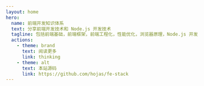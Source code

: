 ```yaml
---
layout: home
hero:
  name: 前端开发知识体系
  text: 分享前端开发技术和 Node.js 开发技术
  tagline: 包括前端基础，前端框架，前端工程化，性能优化，浏览器原理，Node.js 开发等
  actions:
    - theme: brand
      text: 阅读更多
      link: thinking
    - theme: alt
      text: 本站源码
      link: https://github.com/hojas/fe-stack
---
```

